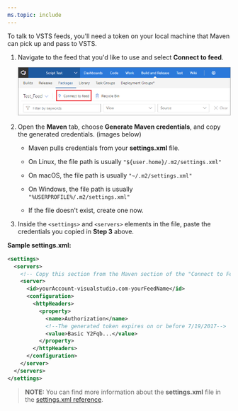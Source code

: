 ```yaml
---
ms.topic: include
---
```


To talk to VSTS feeds, you'll need a token on your local machine that Maven can pick up and pass to VSTS.  

1. Navigate to the feed that you'd like to use and select **Connect to feed**.

   ![Connect to feed button in the upper-right of the page](../_img/connect-to-feed.png)

1. Open the **Maven** tab, choose **Generate Maven credentials**, and copy the generated credentials. (images below)

   * Maven pulls credentials from your **settings.xml** file.
   
   * On Linux, the file path is usually `"${user.home}/.m2/settings.xml"`
   
   * On macOS, the file path is usually `"~/.m2/settings.xml"`
   
   * On Windows, the file path is usually `"%USERPROFILE%/.m2/settings.xml"`
   
   * If the file doesn't exist, create one now.

1. Inside the `<settings>` and `<servers>` elements in the file, paste the credentials you copied in **Step 3** above.

**Sample settings.xml:**

```xml
<settings>
  <servers>
    <!-- Copy this section from the Maven section of the "Connect to Feed" dialog" -->
    <server>
      <id>yourAccount-visualstudio.com-yourFeedName</id>
      <configuration>
        <httpHeaders>
          <property>
            <name>Authorization</name>
            <!--The generated token expires on or before 7/19/2017-->
            <value>Basic Y2Fqb...</value>
          </property>
        </httpHeaders>
      </configuration>
    </server>
  </servers>
</settings>
```

>**NOTE:** You can find more information about the **settings.xml** file in the [settings.xml reference](https://maven.apache.org/settings.html).
